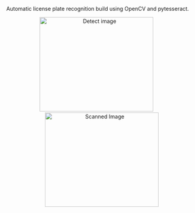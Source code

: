 Automatic license plate recognition build using OpenCV and pytesseract. 

<p align="center">
<img src="detect.png" width="300" height="250" title="Detect image">&nbsp;&nbsp;&nbsp;&nbsp;&nbsp;&nbsp;&nbsp;<img src="scanned.jpg" width="300" height="250" title="Scanned Image">
</p>
